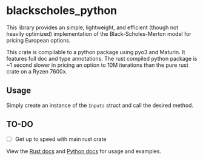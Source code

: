 # blackscholes_python  
  
This library provides an simple, lightweight, and efficient (though not heavily optimized) implementation of the Black-Scholes-Merton model for pricing European options.  
  
This crate is compilable to a python package using pyo3 and Maturin.  It features full doc and type annotations. The rust compiled python package is ~1 second slower in pricing an option to 10M iterations than the pure rust crate on a Ryzen 7600x.
  
## Usage  
  
Simply create an instance of the `Inputs` struct and call the desired method.  

## TO-DO
- [ ] Get up to speed with main rust crate

View the [Rust docs](https://docs.rs/blackscholes_python) and [Python docs](https://pypi.org/project/blackscholes-python/) for usage and examples.  
